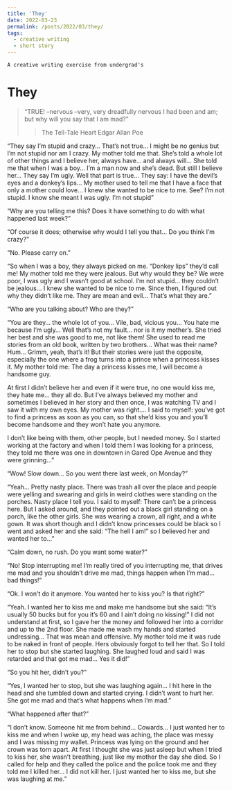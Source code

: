 ```yaml
---
title: 'They'
date: 2022-03-23
permalink: /posts/2022/03/they/
tags:
  - creative writing
  - short story
---
```

`A creative writing exercise from undergrad's`

# They

>“TRUE! –nervous –very, very dreadfully nervous I had been and am; but why will you say that I am mad?”
>>The Tell-Tale Heart
>>Edgar Allan Poe

“They say I’m stupid and crazy… That’s not true… I might be no genius but I’m not stupid nor am I crazy. My mother told me that. She’s told a whole lot of other things and I believe her, always have… and always will… She told me that when I was a boy… I’m a man now and she’s dead. But still I believe her… They say I’m ugly. Well that part is true… They say: I have the devil’s eyes and a donkey’s lips… My mother used to tell me that I have a face that only a mother could love… I knew she wanted to be nice to me. See? I’m not stupid. I know she meant I was ugly. I’m not stupid”

“Why are you telling me this? Does it have something to do with what happened last week?”

“Of course it does; otherwise why would I tell you that… Do you think I’m crazy?”

“No. Please carry on.”

“So when I was a boy, they always picked on me. “Donkey lips” they’d call me! My mother told me they were jealous. But why would they be? We were poor, I was ugly and I wasn’t good at school. I’m not stupid… they couldn’t be jealous… I knew she wanted to be nice to me.  Since then, I figured out why they didn’t like me. They are mean and evil… That’s what they are.”

“Who are you talking about? Who are they?”

“You are they… the whole lot of you… Vile, bad, vicious you… You hate me because I’m ugly… Well that’s not my fault… nor is it my mother’s. She tried her best and she was good to me, not like them! She used to read me stories from an old book, written by two brothers… What was their name? Hum… Grimm, yeah, that’s it! But their stories were just the opposite, especially the one where a frog turns into a prince when a princess kisses it. My mother told me: The day a princess kisses me, I will become a handsome guy.

At first I didn’t believe her and even if it were true, no one would kiss me, they hate me… they all do. But I’ve always believed my mother and sometimes I believed in her story and then once, I was watching TV and I saw it with my own eyes. My mother was right…. I said to myself: you’ve got to find a princess as soon as you can, so that she’d kiss you and you’ll become handsome and they won’t hate you anymore.

I don’t like being with them, other people, but I needed money. So I started working at the factory and when I told them I was looking for a princess, they told me there was one in downtown in Gared Ope Avenue and they were grinning…”

“Wow! Slow down… So you went there last week, on Monday?”

“Yeah… Pretty nasty place. There was trash all over the place and people were yelling and swearing and girls in weird clothes were standing on the porches. Nasty place I tell you. I said to myself: There can’t be a princess here. But I asked around, and they pointed out a black girl standing on a porch, like the other girls. She was wearing a crown, all right, and a white gown. It was short though and I didn’t know princesses could be black so I went and asked her and she said: “The hell I am!” so I believed her and wanted her to…”

“Calm down, no rush. Do you want some water?”

“No! Stop interrupting me! I’m really tired of you interrupting me, that drives me mad and you shouldn’t drive me mad, things happen when I’m mad… bad things!”

“Ok. I won’t do it anymore. You wanted her to kiss you? Is that right?”

“Yeah. I wanted her to kiss me and make me handsome but she said: “It’s usually 50 bucks but for you it’s 60 and I ain’t doing no kissing!” I did not understand at first, so I gave her the money and followed her into a corridor and up to the 2nd floor. She made me wash my hands and started undressing… That was mean and offensive. My mother told me it was rude to be naked in front of people. Hers obviously forgot to tell her that. So I told her to stop but she started laughing. She laughed loud and said I was retarded and that got me mad… Yes it did!”

“So you hit her, didn’t you?”

“Yes, I wanted her to stop, but she was laughing again…  I hit here in the head and she tumbled down and started crying. I didn’t want to hurt her. She got me mad and that’s what happens when I’m mad.”

“What happened after that?”

“I don’t know. Someone hit me from behind… Cowards… I just wanted her to kiss me and when I woke up, my head was aching, the place was messy and I was missing my wallet. Princess was lying on the ground and her crown was torn apart. At first I thought she was just asleep but when I tried to kiss her, she wasn’t breathing, just like my mother the day she died. So I called for help and they called the police and the police took me and they told me I killed her… I did not kill her. I just wanted her to kiss me, but she was laughing at me.”
